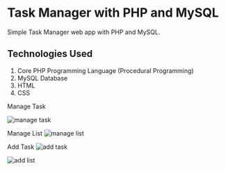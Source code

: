 # Task Manager with PHP and MySQL
Simple Task Manager web app with PHP and MySQL.


## Technologies Used
1. Core PHP Programming Language (Procedural Programming)
2. MySQL Database
3. HTML
4. CSS

Manage Task

![manage task](https://github.com/pavankumar130/task-manager/assets/122618703/f615397c-2268-4a3c-976b-73dcc35725c5)

Manage List
![manage list](https://github.com/pavankumar130/task-manager/assets/122618703/fe951290-bfc3-4e09-8595-ad7a2ef59ac9)


Add Task
![add task](https://github.com/pavankumar130/task-manager/assets/122618703/9196457a-7e2e-46c9-ad88-7125dbbc830c)


![add list](https://github.com/pavankumar130/task-manager/assets/122618703/5f8a8f3c-1747-48a3-89f3-9bcfbe61272f)





